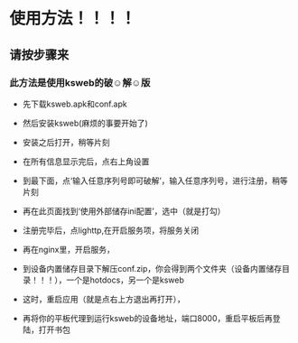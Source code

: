 # 使用方法！！！！

## 请按步骤来

### 此方法是使用ksweb的破☺解☺版

* 先下载ksweb.apk和conf.apk

* 然后安装ksweb(麻烦的事要开始了)

* 安装之后打开，稍等片刻

* 在所有信息显示完后，点右上角设置

* 到最下面，点‘输入任意序列号即可破解’，输入任意序列号，进行注册，稍等片刻

* 再在此页面找到‘使用外部储存ini配置’，选中（就是打勾）

* 注册完毕后，点lighttp,在开启服务项，将服务关闭

* 再在nginx里，开启服务，

* 到设备内置储存目录下解压conf.zip，你会得到两个文件夹（设备内置储存目录！！！），一个是hotdocs，另一个是ksweb

* 这时，重启应用（就是点右上方退出再打开），

* 再将你的平板代理到运行ksweb的设备地址，端口8000，重启平板后再登陆，打开书包
